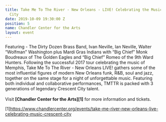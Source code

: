 ```yaml
---
title: Take Me To The River - New Orleans - LIVE! Celebrating the Music of the Crescent
  City
date: 2019-10-09 19:30:00 Z
position: 5
name: Chandler Center for the Arts
layout: event
---
```


Featuring - The Dirty Dozen Brass Band, Ivan Neville, Ian Neville, Walter “Wolfman” Washington plus Mardi Gras Indians with “Big Chief” Monk Boudreaux of The Golden Eagles and “Big Chief” Romeo of the 9th Ward Hunters. Following the successful 2017 tour celebrating the music of Memphis, Take Me To The River - New Orleans LIVE! gathers some of the most influential figures of modern New Orleans funk, R&B, soul and jazz, together on the same stage for a night of unforgettable music. Featuring both individual and collaborative performances, TMTTR is packed with 3 generations of legendary Crescent City talent.  
<br>
Visit **[Chandler Center for the Arts][1]** for more information and tickets.

[1]https://www.chandlercenter.org/events/take-me-river-new-orleans-live-celebrating-music-crescent-city
